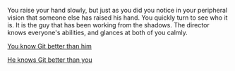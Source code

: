 You raise your hand slowly, but just as you did you notice in your peripheral vision that someone else has raised his hand.
You quickly turn to see who it is.
It is the guy that has been working from the shadows.
The director knows everyone's abilities, and glances at both of you calmly.

[You know Git better than him](better/you_get_position.md)

[He knows Git better than you](not_better/no_position.md)